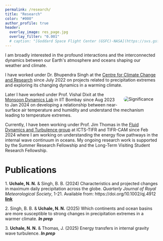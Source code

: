 ```yaml
---
permalink: /research/
title: "Research"
color: "#000"
author_profile: true
header:
  overlay_image: res_page.jpg
  overlay_filter: "0.001"
  # caption: "[Goddard Space Flight Center (GSFC)-NASA](https://svs.gsfc.nasa.gov/vis/a030000/a030000/a030017/frames/4000x2000_2x1_30p/rad/)"
---
```


<html>
<head>
<style>
img {
  border-radius: 30px;
  padding: 15px;
}
em1 { font-weight: bold; }
em2 { font-style: italic; }
em3 { font-weight: bold; font-style: italic;}
</style>
</head>
<body>


<p>
I am broadly interested in the profound interactions and the interconnected dynamics between our Earth's atmosphere and oceans shaping our weather and climate.</p>

<p>
I have worked under Dr. Bhupendra Singh at the <a href="http://cccr.tropmet.res.in/home/index.jsp">Centre for Climate Change and Research</a> since July 2022 on projects related to precipitation extremes and exploring its changing dynamics in a warming climate.</p>

<img src="/images/research/Significance.png" alt="Significance"  style="height:100px width:270px;" align="right">

<p>
Later I have worked under Prof. Vishal Dixit at the <a href="https://sites.google.com/view/vishaldixit/group?authuser=0">Monsoon Dynamics Lab</a> in IIT Bombay since Aug 2023 to Jan 2024 on developing a relationship between near-surface air temperature and humidity and understand the mechanism leading to temperature extremes.</p>

<p>
Currently, I have been working under Prof. Jim Thomas in the <a href="https://www.icts.res.in/research/fluid-dynamics">Fluid Dynamics and Turbulence group</a> at ICTS-TIFR and TIFR-CAM since Feb 2024 where I am working on understanding the energy flow pathways in the internal wave continuum in oceans. My ongoing research work is supported by the Summer Research Fellowship and the Long-Term Visiting Student Research Fellowship.</p>

<h1> Publications</h1>
<p>
1. <em1>Uchale, N. N.</em1> & Singh, B. B. (2024) Characteristics and projected changes in maximum daily precipitation across the
globe. <em2>Quarterly Journal of Royal Meteorological Society</em2>, 1-21. Available from: https://doi.org/10.1002/qj.4912 <a href="https://rmets.onlinelibrary.wiley.com/doi/full/10.1002/qj.4912"><em1>link</em1></a></p>

<p>
2. Singh, B. B. & <em1>Uchale, N. N.</em1> (2025) Which continents and ocean basins are more susceptible to strong changes in precipitation extremes in a warmer climate. <em3>In prep</em3></p>

<p>
3. <em1>Uchale, N. N.</em1> & Thomas, J. (2025) Energy transfers in internal gravity wave turbulence. <em3>In prep</em3> </p>
<nbsp>

<!-- {% include base_path %}

{% assign ordered_pages = site.research | sort:"order_number" %}

{% for post in ordered_pages %}
  {% include archive-single.html type="grid" %}
{% endfor %} -->

